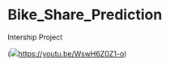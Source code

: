 # Bike_Share_Prediction
Intership Project 

(![](https://i.imgur.com/R90YMpL.jpg])https://youtu.be/WswH6Z0Z1-o)
